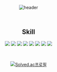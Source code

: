 <div align="center"> 
  
![header](https://capsule-render.vercel.app/api?type=rounded&color=timeGradient&text=Welcome%20to%20shihan00321%20GitHub%20&fontSize=40&fontAlignY=50&fontAlign=50&height=180)

<br/>

<h2>Skill</h2>
<img src="https://img.shields.io/badge/JAVA-007396?style=for-the-badge&logo=Java&logoColor=white">
<img src="https://img.shields.io/badge/Kotlin-7F52FF?style=for-the-badge&logo=Kotlin&logoColor=white">
<img src="https://img.shields.io/badge/Spring-6DB33F?style=for-the-badge&logo=Spring&logoColor=white">
<img src="https://img.shields.io/badge/MySQL-4479A1?style=for-the-badge&logo=MySQL&logoColor=white">
<img src="https://img.shields.io/badge/Redis-DC382D?style=for-the-badge&logo=Redis&logoColor=white">
<img src="https://img.shields.io/badge/Android-34A853?style=for-the-badge&logo=Android&logoColor=white">
<img src="https://img.shields.io/badge/aws-FF9900?style=for-the-badge&logo=Amazon EC2&logoColor=white">
<img src="https://img.shields.io/badge/docker-2496ED?style=for-the-badge&logo=Docker&logoColor=white">
<br/>
<br/>
<br/>

[![Solved.ac프로필](http://mazassumnida.wtf/api/generate_badge?boj=shihan001)](https://solved.ac/{handle})

</div>
